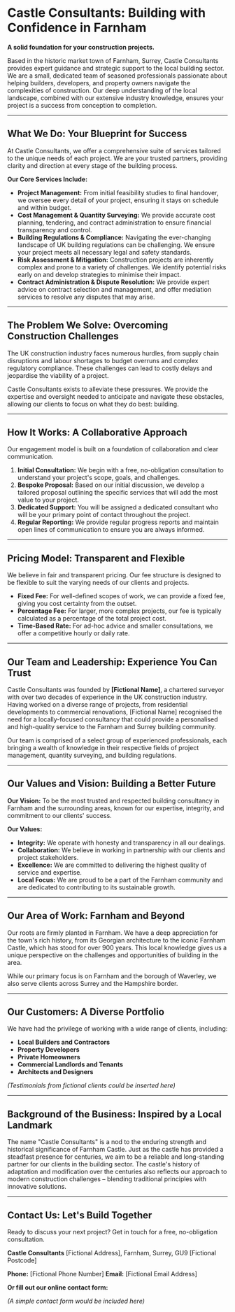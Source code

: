 # Castle Consultants: Building with Confidence in Farnham

**A solid foundation for your construction projects.**

Based in the historic market town of Farnham, Surrey, Castle Consultants provides expert guidance and strategic support to the local building sector. We are a small, dedicated team of seasoned professionals passionate about helping builders, developers, and property owners navigate the complexities of construction. Our deep understanding of the local landscape, combined with our extensive industry knowledge, ensures your project is a success from conception to completion.

---

## What We Do: Your Blueprint for Success

At Castle Consultants, we offer a comprehensive suite of services tailored to the unique needs of each project. We are your trusted partners, providing clarity and direction at every stage of the building process.

**Our Core Services Include:**

*   **Project Management:** From initial feasibility studies to final handover, we oversee every detail of your project, ensuring it stays on schedule and within budget.
*   **Cost Management & Quantity Surveying:** We provide accurate cost planning, tendering, and contract administration to ensure financial transparency and control.
*   **Building Regulations & Compliance:** Navigating the ever-changing landscape of UK building regulations can be challenging. We ensure your project meets all necessary legal and safety standards.
*   **Risk Assessment & Mitigation:** Construction projects are inherently complex and prone to a variety of challenges. We identify potential risks early on and develop strategies to minimise their impact.
*   **Contract Administration & Dispute Resolution:** We provide expert advice on contract selection and management, and offer mediation services to resolve any disputes that may arise.

---

## The Problem We Solve: Overcoming Construction Challenges

The UK construction industry faces numerous hurdles, from supply chain disruptions and labour shortages to budget overruns and complex regulatory compliance. These challenges can lead to costly delays and jeopardise the viability of a project.

Castle Consultants exists to alleviate these pressures. We provide the expertise and oversight needed to anticipate and navigate these obstacles, allowing our clients to focus on what they do best: building.

---

## How It Works: A Collaborative Approach

Our engagement model is built on a foundation of collaboration and clear communication.

1.  **Initial Consultation:** We begin with a free, no-obligation consultation to understand your project's scope, goals, and challenges.
2.  **Bespoke Proposal:** Based on our initial discussion, we develop a tailored proposal outlining the specific services that will add the most value to your project.
3.  **Dedicated Support:** You will be assigned a dedicated consultant who will be your primary point of contact throughout the project.
4.  **Regular Reporting:** We provide regular progress reports and maintain open lines of communication to ensure you are always informed.

---

## Pricing Model: Transparent and Flexible

We believe in fair and transparent pricing. Our fee structure is designed to be flexible to suit the varying needs of our clients and projects.

*   **Fixed Fee:** For well-defined scopes of work, we can provide a fixed fee, giving you cost certainty from the outset.
*   **Percentage Fee:** For larger, more complex projects, our fee is typically calculated as a percentage of the total project cost.
*   **Time-Based Rate:** For ad-hoc advice and smaller consultations, we offer a competitive hourly or daily rate.

---

## Our Team and Leadership: Experience You Can Trust

Castle Consultants was founded by **[Fictional Name]**, a chartered surveyor with over two decades of experience in the UK construction industry. Having worked on a diverse range of projects, from residential developments to commercial renovations, [Fictional Name] recognised the need for a locally-focused consultancy that could provide a personalised and high-quality service to the Farnham and Surrey building community.

Our team is comprised of a select group of experienced professionals, each bringing a wealth of knowledge in their respective fields of project management, quantity surveying, and building regulations.

---

## Our Values and Vision: Building a Better Future

**Our Vision:** To be the most trusted and respected building consultancy in Farnham and the surrounding areas, known for our expertise, integrity, and commitment to our clients' success.

**Our Values:**

*   **Integrity:** We operate with honesty and transparency in all our dealings.
*   **Collaboration:** We believe in working in partnership with our clients and project stakeholders.
*   **Excellence:** We are committed to delivering the highest quality of service and expertise.
*   **Local Focus:** We are proud to be a part of the Farnham community and are dedicated to contributing to its sustainable growth.

---

## Our Area of Work: Farnham and Beyond

Our roots are firmly planted in Farnham. We have a deep appreciation for the town's rich history, from its Georgian architecture to the iconic Farnham Castle, which has stood for over 900 years. This local knowledge gives us a unique perspective on the challenges and opportunities of building in the area.

While our primary focus is on Farnham and the borough of Waverley, we also serve clients across Surrey and the Hampshire border.

---

## Our Customers: A Diverse Portfolio

We have had the privilege of working with a wide range of clients, including:

*   **Local Builders and Contractors**
*   **Property Developers**
*   **Private Homeowners**
*   **Commercial Landlords and Tenants**
*   **Architects and Designers**

*(Testimonials from fictional clients could be inserted here)*

---

## Background of the Business: Inspired by a Local Landmark

The name "Castle Consultants" is a nod to the enduring strength and historical significance of Farnham Castle. Just as the castle has provided a steadfast presence for centuries, we aim to be a reliable and long-standing partner for our clients in the building sector. The castle's history of adaptation and modification over the centuries also reflects our approach to modern construction challenges – blending traditional principles with innovative solutions.

---

## Contact Us: Let's Build Together

Ready to discuss your next project? Get in touch for a free, no-obligation consultation.

**Castle Consultants**
[Fictional Address], Farnham, Surrey, GU9 [Fictional Postcode]

**Phone:** [Fictional Phone Number]
**Email:** [Fictional Email Address]

**Or fill out our online contact form:**

*(A simple contact form would be included here)*
